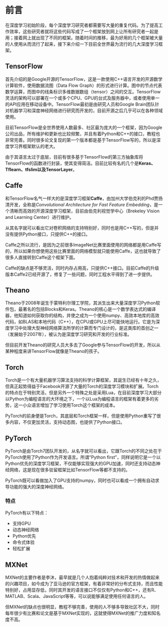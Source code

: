 # 前言  

在深度学习初始阶段，每个深度学习研究者都需要写大量的重复代码。为了提高工作效率，这些研究者就将这些代码写成了一个框架放到网上让所有研究者一起是用；接着网上就出现了不同的框架。随着时间的推移，最为好用的几个框架被大量的人使用从而流行了起来，接下来介绍一下目前全世界最为流行的几大深度学习框架。  

## TensorFlow  

首先介绍的是Google开源的TensorFlow，这是一款使用C++语言开发的开源数学计算软件，使用数据流图（Data Flow Graph）的形式进行计算。图中的节点代表数学运算，而图中的线条标识多维数据数组（tensor）之间的交互。TensorFlow灵活的架构可以部署在一个或多个CPU、GPU的台式及服务器中，或者使用单一的API应用在移动设备中。TensorFlow最初是由研究人员和Google Brain团队针对机器学习和深度神经网络进行研究而开发的，目前开源之后几乎可以在各种领域使用。  

目前TensorFlow是全世界使用人数最多、社区最为庞大的一个框架，因为Google公司出品，所有维护和更新也比较频繁，并且有着Python和C++的接口，教程也非常完善。同时很多论文复现的第一个版本都是基于TensorFlow写的，所以是深度学习界框架默认的老大。  

由于其语言太过于底层，目前有很多基于TensorFlow的第三方抽象库将TensorFlow的函数进行封装，使其变得简洁。目前比较有名的几个是**Keras、Tflearn、tfslim以及TensorLayer**。  

## Caffe  

和TensorFlow名气一样大的是深度学习框架**Caffe**，由加州大学伯克利的Phd贾扬清开发，全称是*Convolutional Architecture for Fast Feature Embedding*，是一个清晰而高效的开源深度学习框架，目前由伯克利视觉学中心（Brekeley Vision and Learning Center）进行维护。  

从其名字就可以看出它对卷积网络的支持特别好，同时也是用C++写的，但是并没有提供Python接口，只提供C++的接口。  

Caffe之所以流行，是因为之前很多ImageNet比赛里面使用的网络都是用Caffe写的，所以如果你想使用这些比赛里面的网络模型就只能使用Caffe，这也就导致了很多人直接转到Caffe这个框架下面。  

Caffe的缺点是不够灵活，同时内存占用高，只提供C++接口。目前Caffe的升级版本Caffe2已经开源了，修复了一些问题，同时工程水平得到了进一步提供。  

## Theano  

Theano于2008年诞生于蒙特利尔理工学院，其派生出来大量深度学习Python软件包，最著名的包括Blocks和Keras。Theano的核心是一个数学表达式的编译器，他知道如何获取你的结构，并使之成为一个使用numpy、高效本地库的高效代码，如BLAS和本地代码（C++），在CPU或GPU上尽可能快地运行。它是为深度学习中处理大型神经网络算法所学的计算而专门设计的，是这类库的首创之一（发展始于2007年），被认为是深度学习研究和开发的行业标准。  

但目前开发Theano的研究人员大多去了Google参与TensorFlow的开发，所以从某种程度来讲TensorFlow就像是Theano的孩子。  

## Torch  

Torch是一个有大量机器学习算法支持的科学计算框架，其诞生已经有十年之久，但真正起势得益于Facebook开源了大量的Torch的深度学习模块和扩展。Torch的特点在于特别灵活，但是另外一个特殊之处是采用Lua，在目前深度学习大部分以Python为编程语言的大环境之下，一个以Lua为编程语言的框架有着更多的劣势，这一小众语言增加了学习使用Torch这个框架的成本。  

PyTorch的前身便是Torch，其底层和Torch框架一样，但是使用Python重写了很多内容，不仅更加灵活，支持动态图，也提供了Python接口。  

## PyTorch

PyTorch是由Torch7团队开发的，从名字就可以看出，它跟Torch的不同之处在于PyTorch使用了Python作为开发语言。所谓“Python first”，同样说明它是一个以Python优先的深度学习框架，不仅能够实现强大的GPU加速，同时还支持动态神经网络，这是现在很多驻留框架比如TensorFlow等都不支持的。  

PyTorch既可以看做加入了GPU支持的numpy，同时也可以看成一个拥有自动求导功能的强大的深度神经网络。

### 特点  

PyTorch有以下特点：  

* 支持GPU  
* 动态神经网络  
* Python优先  
* 命令式体验  
* 轻松扩展

## MXNet  

MXNet的主要作者是李沐，最早就是几个人抱着纯粹对技术和开发的热情做起来的兴趣项目，如今成为了亚马逊的官方框架，有着非常好的分布式支持，而且性能特别好，占用显存低，同时其开发的语言接口不仅仅有Python和C++，还有R、MATLAB、Scala、JavaScript等等，可以说能够满足使用任何语言的人。  

但MXNet的缺点也很明显，教程不够完善，使用的人不够多导致社区不大，同时每年很少有比赛和论文是基于MXNet实现的，这就使得MXNet的推广力度和知名度不高。